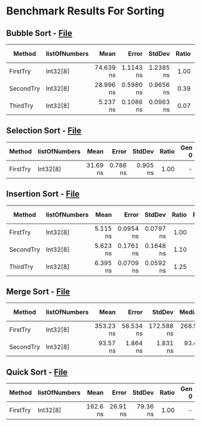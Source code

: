 # Benchmark Results For Sorting

## Bubble Sort - [File](src/Algorithms/Sorting/BubbleSort.cs)

|    Method | listOfNumbers |      Mean |     Error |    StdDev | Ratio | Gen 0 | Gen 1 | Gen 2 | Allocated |
|---------- |-------------- |----------:|----------:|----------:|------:|------:|------:|------:|----------:|
|  FirstTry |      Int32[8] | 74.639 ns | 1.1143 ns | 1.2385 ns |  1.00 |     - |     - |     - |         - |
| SecondTry |      Int32[8] | 28.996 ns | 0.5980 ns | 0.9656 ns |  0.39 |     - |     - |     - |         - |
|  ThirdTry |      Int32[8] |  5.237 ns | 0.1086 ns | 0.0963 ns |  0.07 |     - |     - |     - |         - |

## Selection Sort - [File](src/Algorithms/Sorting/SelectionSort.cs)

|   Method | listOfNumbers |     Mean |    Error |   StdDev | Ratio | Gen 0 | Gen 1 | Gen 2 | Allocated |
|--------- |-------------- |---------:|---------:|---------:|------:|------:|------:|------:|----------:|
| FirstTry |      Int32[8] | 31.69 ns | 0.786 ns | 0.905 ns |  1.00 |     - |     - |     - |         - |

## Insertion Sort - [File](src/Algorithms/Sorting/InsertionSort.cs)
|    Method | listOfNumbers |     Mean |     Error |    StdDev | Ratio | RatioSD | Gen 0 | Gen 1 | Gen 2 | Allocated |
|---------- |-------------- |---------:|----------:|----------:|------:|--------:|------:|------:|------:|----------:|
|  FirstTry |      Int32[8] | 5.115 ns | 0.0954 ns | 0.0797 ns |  1.00 |    0.00 |     - |     - |     - |         - |
| SecondTry |      Int32[8] | 5.623 ns | 0.1761 ns | 0.1648 ns |  1.10 |    0.04 |     - |     - |     - |         - |
|  ThirdTry |      Int32[8] | 6.395 ns | 0.0709 ns | 0.0592 ns |  1.25 |    0.02 |     - |     - |     - |         - |

## Merge Sort - [File](src/Algorithms/Sorting/MergeSort.cs)

|    Method | listOfNumbers |      Mean |     Error |     StdDev |    Median | Ratio | RatioSD |  Gen 0 | Gen 1 | Gen 2 | Allocated |
|---------- |-------------- |----------:|----------:|-----------:|----------:|------:|--------:|-------:|------:|------:|----------:|
|  FirstTry |      Int32[8] | 353.23 ns | 58.534 ns | 172.588 ns | 268.54 ns |  1.00 |    0.00 | 0.1740 |     - |     - |     728 B |
| SecondTry |      Int32[8] |  93.57 ns |  1.864 ns |   1.831 ns |  93.43 ns |  0.42 |    0.07 | 0.0134 |     - |     - |      56 B |

## Quick Sort - [File](src/Algorithms/Sorting/QuickSort.cs)

|   Method | listOfNumbers |     Mean |    Error |   StdDev | Ratio | Gen 0 | Gen 1 | Gen 2 | Allocated |
|--------- |-------------- |---------:|---------:|---------:|------:|------:|------:|------:|----------:|
| FirstTry |      Int32[8] | 162.6 ns | 26.91 ns | 79.36 ns |  1.00 |     - |     - |     - |         - |